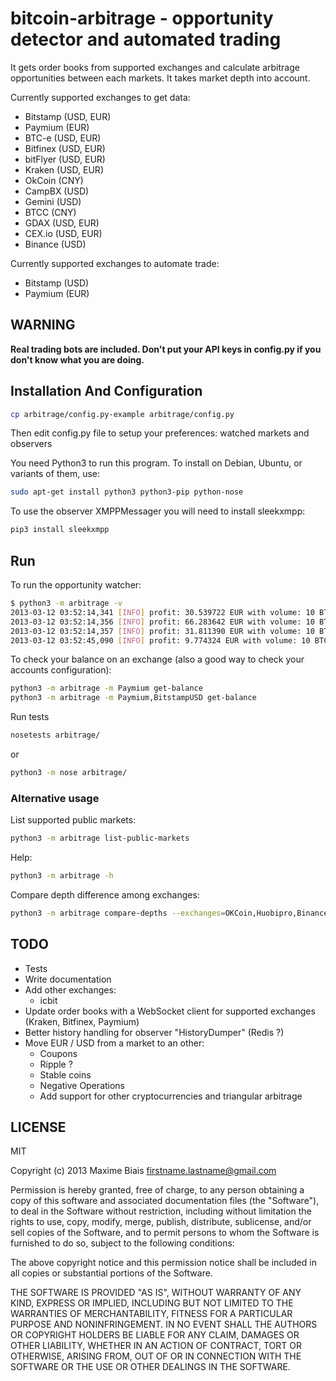 # bitcoin-arbitrage - opportunity detector and automated trading

It gets order books from supported exchanges and calculate arbitrage
opportunities between each markets. It takes market depth into account.

Currently supported exchanges to get data:

- Bitstamp (USD, EUR)
- Paymium (EUR)
- BTC-e (USD, EUR)
- Bitfinex (USD, EUR)
- bitFlyer (USD, EUR)
- Kraken (USD, EUR)
- OkCoin (CNY)
- CampBX (USD)
- Gemini (USD)
- BTCC (CNY)
- GDAX (USD, EUR)
- CEX.io (USD, EUR)
- Binance (USD)

Currently supported exchanges to automate trade:

- Bitstamp (USD)
- Paymium (EUR)

## WARNING

**Real trading bots are included. Don't put your API keys in config.py
if you don't know what you are doing.**

## Installation And Configuration

```sh
cp arbitrage/config.py-example arbitrage/config.py
```

Then edit config.py file to setup your preferences: watched markets
and observers

You need Python3 to run this program. To install on Debian, Ubuntu, or
variants of them, use:

```sh
sudo apt-get install python3 python3-pip python-nose
```

To use the observer XMPPMessager you will need to install sleekxmpp:

```sh
pip3 install sleekxmpp
```

## Run

To run the opportunity watcher:

```sh
$ python3 -m arbitrage -v
2013-03-12 03:52:14,341 [INFO] profit: 30.539722 EUR with volume: 10 BTC - buy at 29.3410 (MtGoxEUR) sell at29.4670 (Bitcoin24EUR) ~10.41%
2013-03-12 03:52:14,356 [INFO] profit: 66.283642 EUR with volume: 10 BTC - buy at 29.3410 (MtGoxEUR) sell at30.0000 (PaymiumEUR) ~22.59%
2013-03-12 03:52:14,357 [INFO] profit: 31.811390 EUR with volume: 10 BTC - buy at 29.3410 (MtGoxEUR) sell at30.0000 (IntersangoEUR) ~10.84%
2013-03-12 03:52:45,090 [INFO] profit: 9.774324 EUR with volume: 10 BTC - buy at 35.3630 (Bitcoin24EUR) sellat 35.4300 (PaymiumEUR) ~2.76%
```

To check your balance on an exchange (also a good way to check your accounts configuration):

```sh
python3 -m arbitrage -m Paymium get-balance
python3 -m arbitrage -m Paymium,BitstampUSD get-balance
```

Run tests

```sh
nosetests arbitrage/
```
or
```sh
python3 -m nose arbitrage/
```

### Alternative usage

List supported public markets:

```sh
python3 -m arbitrage list-public-markets
```

Help:

```sh
python3 -m arbitrage -h
```

Compare depth difference among exchanges:

```sh
python3 -m arbitrage compare-depths --exchanges=OKCoin,Huobipro,Binance,WBFEx
```

## TODO

- Tests
- Write documentation
- Add other exchanges:
  - icbit
- Update order books with a WebSocket client for supported exchanges
  (Kraken, Bitfinex, Paymium)
- Better history handling for observer "HistoryDumper" (Redis ?)
- Move EUR / USD from a market to an other:
  - Coupons
  - Ripple ?
  - Stable coins
  - Negative Operations
  - Add support for other cryptocurrencies and triangular arbitrage

## LICENSE

MIT

Copyright (c) 2013 Maxime Biais <firstname.lastname@gmail.com>

Permission is hereby granted, free of charge, to any person obtaining a copy of this software and associated documentation files (the "Software"), to deal in the Software without restriction, including without limitation the rights to use, copy, modify, merge, publish, distribute, sublicense, and/or sell copies of the Software, and to permit persons to whom the Software is furnished to do so, subject to the following conditions:

The above copyright notice and this permission notice shall be included in all copies or substantial portions of the Software.

THE SOFTWARE IS PROVIDED "AS IS", WITHOUT WARRANTY OF ANY KIND, EXPRESS OR IMPLIED, INCLUDING BUT NOT LIMITED TO THE WARRANTIES OF MERCHANTABILITY, FITNESS FOR A PARTICULAR PURPOSE AND NONINFRINGEMENT. IN NO EVENT SHALL THE AUTHORS OR COPYRIGHT HOLDERS BE LIABLE FOR ANY CLAIM, DAMAGES OR OTHER LIABILITY, WHETHER IN AN ACTION OF CONTRACT, TORT OR OTHERWISE, ARISING FROM, OUT OF OR IN CONNECTION WITH THE SOFTWARE OR THE USE OR OTHER DEALINGS IN THE SOFTWARE.
